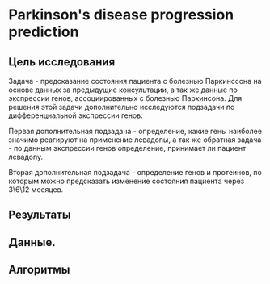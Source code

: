 # Parkinson's disease progression prediction

## Цель исследования

Задача - предсказание состояния пациента с болезнью Паркинссона на основе данных за предыдущие консультации, а так же данные по экспрессии генов, ассоциированных с болезнью Паркинсона. Для решения этой задачи дополнительно исследуются подзадачи по дифференциальной экспрессии генов.

Первая дополнительная подзадача - определение, какие гены наиболее значимо реагируют на применение левадопы, а так же обратная задача - по данным экспрессии генов определение, принимает ли пациент левадопу.

Вторая дополнительная подзадача - определение генов и протеинов, по которым можно предсказать изменение состояния пациента через 3\6\12 месяцев.

## Результаты

## Данные.

## Алгоритмы
